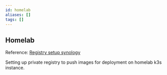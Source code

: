 ```yaml
---
id: homelab
aliases: []
tags: []
---
```


## Homelab

Reference:  [Registry setup synology](https://dev.to/brendonotto/host-docker-registry-on-a-synology-nas-1b6k)

Setting up private registry to push images for deployment on homelab k3s instance.
